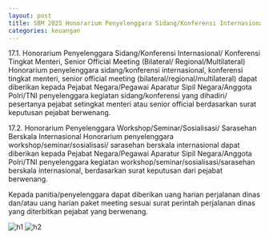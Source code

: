```yaml
---
layout: post
title: SBM 2025 Honorarium Penyelenggara Sidang/Konferensi Internasional/ Konferensi Tingkat Menteri, Senior Official Meeting (Bilateral/Regional/Multilateral), Workshop/Seminar/Sosialisasi/ Sarasehan Berskala Internasional
categories: keuangan
---
```


17.1. Honorarium Penyelenggara Sidang/Konferensi Internasional/ Konferensi Tingkat Menteri, Senior Official Meeting (Bilateral/ Regional/Multilateral)
Honorarium penyelenggara sidang/konferensi internasional, konferensi tingkat menteri, senior official meeting (bilateral/regional/multilateral) dapat diberikan kepada Pejabat Negara/Pegawai Aparatur Sipil Negara/Anggota Polri/TNI penyelenggara kegiatan sidang/konferensi yang dihadiri/ pesertanya pejabat setingkat menteri atau senior official berdasarkan surat keputusan pejabat berwenang.

17.2. Honorarium Penyelenggara Workshop/Seminar/Sosialisasi/ Sarasehan Berskala Internasional
Honorarium penyelenggara workshop/seminar/sosialisasi/ sarasehan berskala internasional dapat diberikan kepada Pejabat Negara/Pegawai Aparatur Sipil Negara/Anggota Polri/TNI penyelenggara kegiatan workshop/seminar/sosialisasi/sarasehan berskala internasional, berdasarkan surat keputusan dari pejabat berwenang.

Kepada panitia/penyelenggara dapat diberikan uang harian perjalanan dinas dan/atau uang harian paket meeting sesuai surat perintah perjalanan dinas yang diterbitkan pejabat yang berwenang.

![h1](https://blogger.googleusercontent.com/img/b/R29vZ2xl/AVvXsEhYqsWJ6T3Jfh177Mt_7cePUg59eGSVbN0-CnO8cA_RNboUBZoPZDA0FX-PwMowIsMspoyjwOtyzXptvUMpF6OZzis5IClI7Z7STRuckAh4JUPUC0eYWMluLFtki4zG92cmPvnGN6L5DCGsY3Tnw6odA0wP9cOhHUDJKXVlOcZKfsF2Rw/s1600/SBM_2025_Page_014.jpg)
![h2](https://blogger.googleusercontent.com/img/b/R29vZ2xl/AVvXsEg2_s0RcZxPfMrSJCz5EI8m6j0MVXGQ_L-SKrezjhMsjYr3QI6PwqUKRBgqziyRNWiSGrTzfO8mU6W_ehfvdFQrPgmNv_eqvbkX-Wn4CNNon5A59-YED4Q4Q7oPn_j26_yx3H-UgY_FxNBtYHK3Ssrlp-ZCBWwfmGBrurqnpEXj_Tpcrw/s1600/SBM_2025_Page_015.jpg)